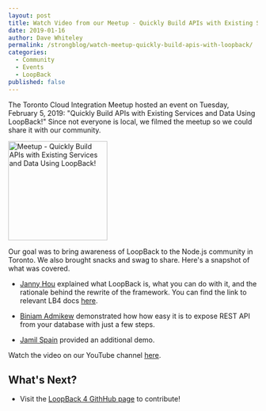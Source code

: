 ```yaml
---
layout: post
title: Watch Video from our Meetup - Quickly Build APIs with Existing Services and Data Using LoopBack!
date: 2019-01-16
author: Dave Whiteley
permalink: /strongblog/watch-meetup-quickly-build-apis-with-loopback/
categories:
  - Community
  - Events
  - LoopBack
published: false  
---
```


The Toronto Cloud Integration Meetup hosted an event on Tuesday, February 5, 2019: "Quickly Build APIs with Existing Services and Data Using LoopBack!" Since not everyone is local, we filmed the meetup so we could share it with our community.

<!--more-->
<img src="https://strongloop.com/blog-assets/2018/01/loopback-4-logo-sample.png" alt="Meetup - Quickly Build APIs with Existing Services and Data Using LoopBack!" style="width: 200px"/>

Our goal was to bring awareness of LoopBack to the Node.js community in Toronto. We also brought snacks and swag to share. Here's a snapshot of what was covered.

- [Janny Hou](https://twitter.com/houjanny) explained what LoopBack is, what you can do with it, and the rationale behind the rewrite of the framework. You can find the link to relevant LB4 docs [here](https://loopback.io/doc/en/lb4/).

- [Biniam Admikew](https://twitter.com/badmikew) demonstrated how how easy it is to expose REST API from your database with just a few steps.  

- [Jamil Spain](https://twitter.com/iamjamilspain) provided an additional demo.

Watch the video on our YouTube channel [here]().

## What's Next?

- Visit the [LoopBack 4 GithHub page](https://github.com/strongloop/loopback-next/) to contribute! 
